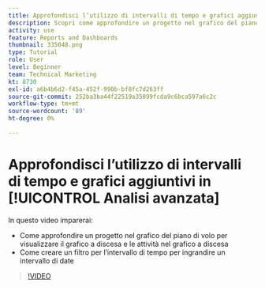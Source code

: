 ```yaml
---
title: Approfondisci l’utilizzo di intervalli di tempo e grafici aggiuntivi in [!UICONTROL Analisi avanzata]
description: Scopri come approfondire un progetto nel grafico del piano di volo per visualizzare il grafico a discesa e le attività nel grafico a discesa in Workfront.
activity: use
feature: Reports and Dashboards
thumbnail: 335048.png
type: Tutorial
role: User
level: Beginner
team: Technical Marketing
kt: 8730
exl-id: a6b4b6d2-f45a-452f-990b-bf8fc7d263ff
source-git-commit: 252ba3ba44f22519a35899fcda9c6bca597a6c2c
workflow-type: tm+mt
source-wordcount: '89'
ht-degree: 0%

---
```


# Approfondisci l’utilizzo di intervalli di tempo e grafici aggiuntivi in [!UICONTROL Analisi avanzata]

In questo video imparerai:

* Come approfondire un progetto nel grafico del piano di volo per visualizzare il grafico a discesa e le attività nel grafico a discesa
* Come creare un filtro per l’intervallo di tempo per ingrandire un intervallo di date

>[!VIDEO](https://video.tv.adobe.com/v/335048/?quality=12)
